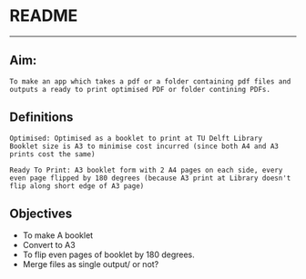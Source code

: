 # README
------
## Aim: 
    To make an app which takes a pdf or a folder containing pdf files and outputs a ready to print optimised PDF or folder contining PDFs.

## Definitions

    Optimised: Optimised as a booklet to print at TU Delft Library
    Booklet size is A3 to minimise cost incurred (since both A4 and A3 prints cost the same)

    Ready To Print: A3 booklet form with 2 A4 pages on each side, every even page flipped by 180 degrees (because A3 print at Library doesn't flip along short edge of A3 page)

## Objectives

* To make A booklet
* Convert to A3
* To flip even pages of booklet by 180 degrees.
* Merge files as single output/ or not?


